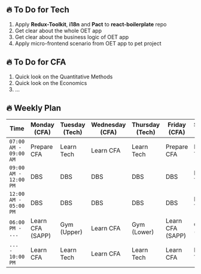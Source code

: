 ## 🔥 To Do for Tech

1. Apply **Redux-Toolkit**, **i18n** and **Pact** to **react-boilerplate** repo
2. Get clear about the whole OET app
3. Get clear about the business logic of OET app
4. Apply micro-frontend scenario from OET app to pet project

## 🔥 To Do for CFA

1. Quick look on the Quantitative Methods
2. Quick look on the Economics
3. ...

## 🔥 Weekly Plan

| Time                  | Monday (CFA)     | Tuesday (Tech) | Wednesday (CFA) | Thursday (Tech) | Friday (CFA)     | Saturday (Tech) | Sunday (CFA)     |
| --------------------- | ---------------- | -------------- | --------------- | --------------- | ---------------- | --------------- | ---------------- |
| `07:00 AM - 09:00 AM` | Prepare CFA      | Learn Tech     | Learn CFA       | Learn Tech      | Prepare CFA      | Learn Tech      | Prepare CFA      |
| `09:00 AM - 12:00 PM` | DBS              | DBS            | DBS             | DBS             | DBS              | Learn Tech      | Learn CFA (SAPP) |
| `12:00 AM - 05:00 PM` | DBS              | DBS            | DBS             | DBS             | DBS              | Learn Tech      | Learn CFA        |
| `06:00 PM -      ...` | Learn CFA (SAPP) | Gym (Upper)    | Learn CFA       | Gym (Lower)     | Learn CFA (SAPP) | Gym (Upper)     | Gym (Lower)      |
| `...      - 10:00 PM` | Learn CFA        | Learn Tech     | Learn CFA       | Learn Tech      | Learn CFA        | Learn Tech      | Learn CFA        |
